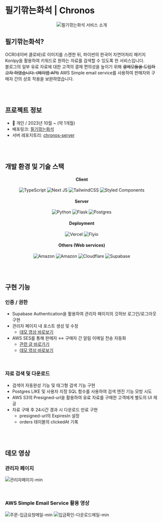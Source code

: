 # 필기깎는화석 | Chronos

<div align="center">  
   
![필기깎는화석 서비스 소개](https://github.com/agnes0304/chronos-nextjs/assets/86249667/668e4ae7-4fa1-4620-bb07-fd1d92148c0d)
</div>

## 필기깎는화석?

OCR(네이버 클로바)로 이미지를 스캔한 뒤, 파이썬의 한국어 자연어처리 패키지 Konlpy을 활용하여 키워드로 원하는 자료를 검색할 수 있도록 한 서비스입니다. 
</br>
블로그의 일부 유료 자료에 대한 고객의 결제 편의성을 높이기 위해 ~~결제모듈을 도입하고자 하였습니다. (페이앱 API)~~
AWS Simple email service를 사용하여 판매자와 구매자 간의 상호 작용을 보완하였습니다. 


</br></br>


## 프로젝트 정보
- 👤 개인 / 2023년 10월 ~ (약 1개월)
- 배포링크: <a href="https://chronos.jiwoo.best">필기깎는화석</a>
- 서버 레포지토리: <a href="https://github.com/agnes0304/chronos-server">chronos-server</a>

</br></br>

## 개발 환경 및 기술 스택

<h4 align="center">Client</h4>
<div align="center">

![TypeScript](https://img.shields.io/badge/typescript-%23007ACC.svg?style=for-the-badge&logo=typescript&logoColor=white)
![Next JS](https://img.shields.io/badge/Next-black?style=for-the-badge&logo=next.js&logoColor=white)
![TailwindCSS](https://img.shields.io/badge/tailwindcss-%2338B2AC.svg?style=for-the-badge&logo=tailwind-css&logoColor=white)
![Styled Components](https://img.shields.io/badge/styled--components-DB7093?style=for-the-badge&logo=styled-components&logoColor=white)

</div>

<h4 align="center">Server</h4>
<div align="center">
  
![Python](https://img.shields.io/badge/python-3670A0?style=for-the-badge&logo=python&logoColor=ffdd54)
![Flask](https://img.shields.io/badge/flask-%23000.svg?style=for-the-badge&logo=flask&logoColor=white)
![Postgres](https://img.shields.io/badge/postgres-%23316192.svg?style=for-the-badge&logo=postgresql&logoColor=white)

</div>


<h4 align="center">Deployment</h4>
<div align="center">
  
![Vercel](https://img.shields.io/badge/vercel-%23000000.svg?style=for-the-badge&logo=vercel&logoColor=white)
![Flyio](https://img.shields.io/badge/fly.io-A682E8.svg?style=for-the-badge&logo=flyio&logoColor=white)

</div>

<h4 align="center">Others (Web services)</h4>
<div align="center">
  
![Amazon](https://img.shields.io/badge/AWS.simpleemailservice-DD344C.svg?style=for-the-badge&logo=amazon-aws&logoColor=white)
![Amazon](https://img.shields.io/badge/AWS.S3-569A31.svg?style=for-the-badge&logo=amazon-aws&logoColor=white)
![Cloudflare](https://img.shields.io/badge/Cloudflare-F38020?style=for-the-badge&logo=Cloudflare&logoColor=white)
![Supabase](https://img.shields.io/badge/Supabase-3ECF8E?style=for-the-badge&logo=supabase&logoColor=white)

</div>

</br></br>

## 구현 기능

### 인증 / 권한

- Supabase Authentication을 활용하여 관리자 페이지의 깃허브 로그인/로그아웃 구현
- 관리자 페이지 내 포스트 생성 및 수정
   - <a href="https://github.com/agnes0304/chronos-nextjs?tab=readme-ov-file#%EA%B4%80%EB%A6%AC%EC%9E%90-%ED%8E%98%EC%9D%B4%EC%A7%80">데모 영상 바로보기</a>
- AWS SES를 통해 판매자 ↔ 구매자 간 알림 이메일 전송 자동화
   - <a href="https://velog.io/@inmyhead/AWS-SES으로-유저에게-이메일-전송하기">관련 글 바로가기</a>
   - <a href="https://github.com/agnes0304/chronos-nextjs?tab=readme-ov-file#aws-simple-email-service-%ED%99%9C%EC%9A%A9-%EC%98%81%EC%83%81">데모 영상 바로보기</a>

</br>

### 자료 검색 및 다운로드

- 검색어 자동완성 기능 및 태그형 검색 기능 구현
- Postgres LIKE 및 사용자 지정 SQL 함수를 사용하여 검색 엔진 기능 모방 시도
- AWS S3의 Presigned-url을 활용하여 유료 자료를 구매한 고객에게 별도의 UI 제공
- 자료 구매 후 24시간 경과 시 다운로드 만료 구현
   - presigned-url의 ExpiresIn 설정
   - orders 테이블의 clickedAt 기록

</br></br>

## 데모 영상

### 관리자 페이지

![관리자페이지-min](https://github.com/agnes0304/chronos-nextjs/assets/86249667/1e5ef235-8d61-4f1d-bb9d-258b4138de3b)

</br>

### AWS Simple Email Service 활용 영상

![주문-입금요청메일-min](https://github.com/agnes0304/chronos-nextjs/assets/86249667/72faf63f-fbaf-44df-8a84-664912fb4999)
![입금확인-다운로드메일-min](https://github.com/agnes0304/chronos-nextjs/assets/86249667/381487bb-f509-4a84-81a5-d98cbf6ef0b7)
